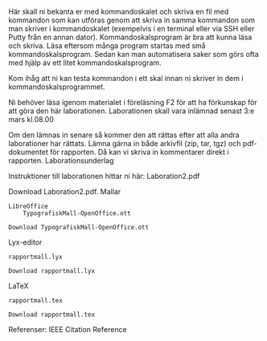 Här skall ni bekanta er med kommandoskalet och skriva en fil med kommandon som kan utföras genom att skriva in samma kommandon som man skriver i kommandoskalet (exempelvis i en terminal eller via SSH eller Putty från en annan dator).  Kommandoskalsprogram är bra att kunna läsa och skriva.  Läsa eftersom många program startas med små kommandoskalsprogram.  Sedan kan man automatisera saker som görs ofta med hjälp av ett litet kommandoskalsprogram.

Kom ihåg att ni kan testa kommandon i ett skal innan ni skriver in dem i kommandoskalsprogrammet.

Ni behöver läsa igenom materialet i föreläsning F2 för att ha förkunskap för att göra den här laborationen.
Laborationen skall vara inlämnad senast 3:e mars kl.08.00

Om den lämnas in senare så kommer den att rättas efter att alla andra laborationer har rättats.  Lämna gärna in både arkivfil (zip, tar, tgz) och pdf-dokumentet för rapporten.  Då kan vi skriva in kommentarer direkt i rapporten.
Laborationsunderlag

Instruktioner till laborationen hittar ni här: Laboration2.pdf

Download Laboration2.pdf.
Mallar

    LibreOffice
        TypografiskMall-OpenOffice.ott 

    Download TypografiskMall-OpenOffice.ott

Lyx-editor

    rapportmall.lyx 

    Download rapportmall.lyx

LaTeX

    rapportmall.tex 

    Download rapportmall.tex

Referenser: IEEE Citation Reference 
